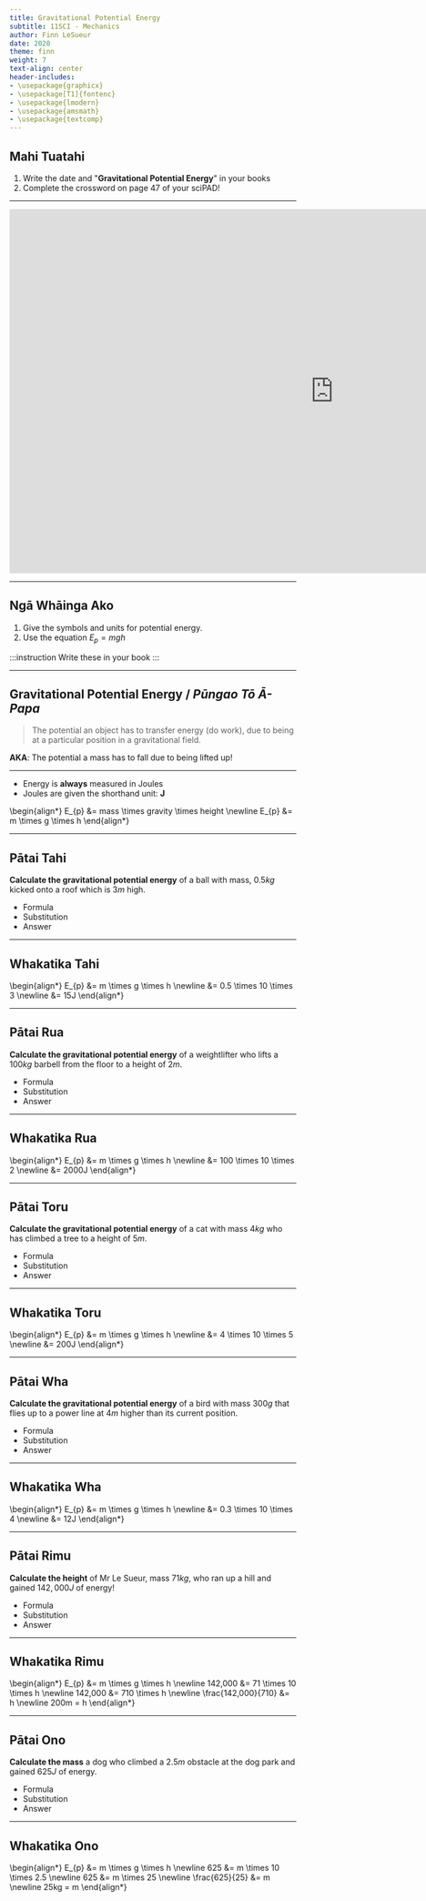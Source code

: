 ```yaml
---
title: Gravitational Potential Energy
subtitle: 11SCI - Mechanics
author: Finn LeSueur
date: 2020
theme: finn
weight: 7
text-align: center
header-includes:
- \usepackage{graphicx}
- \usepackage[T1]{fontenc}
- \usepackage{lmodern}
- \usepackage{amsmath}
- \usepackage{textcomp}
---
```


## Mahi Tuatahi

1. Write the date and "__Gravitational Potential Energy__" in your books
2. Complete the crossword on page 47 of your sciPAD!

---

<iframe width="1137" height="640" src="https://www.youtube.com/embed/E43-CfukEgs" frameborder="0" allow="accelerometer; autoplay; clipboard-write; encrypted-media; gyroscope; picture-in-picture" allowfullscreen></iframe>

---

## Ngā Whāinga Ako

1. Give the symbols and units for potential energy.
2. Use the equation $E_{p} = mgh$

:::instruction
Write these in your book
:::

---

## Gravitational Potential Energy / _Pūngao Tō Ā-Papa_

> The potential an object has to transfer energy (do work), due to being at a particular position in a gravitational field.

__AKA__: The potential a mass has to fall due to being lifted up!

---

- Energy is __always__ measured in Joules
- Joules are given the shorthand unit: __J__

\begin{align*}
    E_{p} &= mass \times gravity \times height \newline
    E_{p} &= m \times g \times h
\end{align*}

---

## Pātai Tahi

__Calculate the gravitational potential energy__ of a ball with mass, $0.5kg$ kicked onto a roof which is $3m$ high.

- Formula
- Substitution
- Answer

---

## Whakatika Tahi

\begin{align*}
    E_{p} &= m \times g \times h \newline
    &= 0.5 \times 10 \times 3 \newline
    &= 15J
\end{align*}

---

## Pātai Rua

__Calculate the gravitational potential energy__ of a weightlifter who lifts a $100kg$ barbell from the floor to a height of $2m$.

- Formula
- Substitution
- Answer

---

## Whakatika Rua

\begin{align*}
    E_{p} &= m \times g \times h \newline
    &= 100 \times 10 \times 2 \newline
    &= 2000J
\end{align*}

---

## Pātai Toru

__Calculate the gravitational potential energy__ of a cat with mass $4kg$ who has climbed a tree to a height of $5m$.

- Formula
- Substitution
- Answer

---

## Whakatika Toru

\begin{align*}
    E_{p} &= m \times g \times h \newline
    &= 4 \times 10 \times 5 \newline
    &= 200J
\end{align*}

---

## Pātai Wha

__Calculate the gravitational potential energy__ of a bird with mass $300g$ that flies up to a power line at $4m$ higher than its current position.

- Formula
- Substitution
- Answer

---

## Whakatika Wha

\begin{align*}
    E_{p} &= m \times g \times h \newline
    &= 0.3 \times 10 \times 4 \newline
    &= 12J
\end{align*}

---

## Pātai Rimu

__Calculate the height__ of Mr Le Sueur, mass $71kg$, who ran up a hill and gained $142,000J$ of energy!

- Formula
- Substitution
- Answer

---

## Whakatika Rimu

\begin{align*}
    E_{p} &= m \times g \times h \newline
    142,000 &= 71 \times 10 \times h \newline
    142,000 &= 710 \times h \newline
    \frac{142,000}{710} &= h \newline
    200m = h
\end{align*}

---

## Pātai Ono

__Calculate the mass__ a dog who climbed a $2.5m$ obstacle at the dog park and gained $625J$ of energy.

- Formula
- Substitution
- Answer

---

## Whakatika Ono

\begin{align*}
    E_{p} &= m \times g \times h \newline
    625 &= m \times 10 \times 2.5 \newline
    625 &= m \times 25 \newline
    \frac{625}{25} &= m \newline
    25kg = m
\end{align*}
